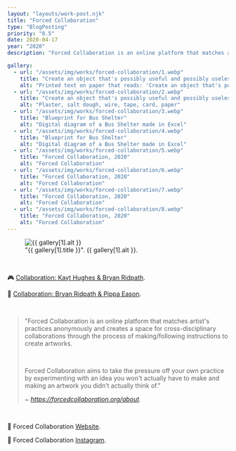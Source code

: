 ```yaml
---
layout: "layouts/work-post.njk"
title: "Forced Collaboration"
type: "BlogPosting"
priority: "0.5"
date: 2020-04-17
year: "2020"
description: "Forced Collaboration is an online platform that matches artist's practices anonymously and creates a space for cross-disciplinary collaborations through the process of making/following instructions to create artworks."

gallery:
  - url: "/assets/img/works/forced-collaboration/1.webp"
    title: "Create an object that's possibly useful and possibly useless but definitely beautiful"
    alt: "Printed text on paper that reads: 'Create an object that's possibly useful and possibly useless but definitely beautiful'"
  - url: "/assets/img/works/forced-collaboration/2.webp"
    title: "Create an object that's possibly useful and possibly useless but definitely beautiful"
    alt: "Plaster, salt dough, wire, tape, card, paper"
  - url: "/assets/img/works/forced-collaboration/3.webp"
    title: "Blueprint for Bus Shelter"
    alt: "Digital diagram of a Bus Shelter made in Excel"
  - url: "/assets/img/works/forced-collaboration/4.webp"
    title: "Blueprint for Bus Shelter"
    alt: "Digital diagram of a Bus Shelter made in Excel"
  - url: "/assets/img/works/forced-collaboration/5.webp"
    title: "Forced Collaboration, 2020"
    alt: "Forced Collaboration"
  - url: "/assets/img/works/forced-collaboration/6.webp"
    title: "Forced Collaboration, 2020"
    alt: "Forced Collaboration"
  - url: "/assets/img/works/forced-collaboration/7.webp"
    title: "Forced Collaboration, 2020"
    alt: "Forced Collaboration"
  - url: "/assets/img/works/forced-collaboration/8.webp"
    title: "Forced Collaboration, 2020"
    alt: "Forced Collaboration"
---
```


<figure class="main-article__figure">
    <img src="{{ gallery[1].url  }}" alt="{{ gallery[1].alt }}" title="{{ gallery[1].title }}">
        <figcaption>
            "{{ gallery[1].title }}". {{ gallery[1].alt }}.
        </figcaption>
</figure>

<br>

<p>🎮 <a href="https://www.forcedcollaboration.org/" target="_blank" rel="noopener">Collaboration: Kayt Hughes & Bryan Ridpath</a>.</p>
<p>🚏 <a href="https://forcedcollaboration.org/Bryan-Ridpath-and-Pippa-Eason" target="_blank" rel="noopener">Collaboration: Bryan Ridpath & Pippa Eason</a>.</p>

<br>

<blockquote>
<p>"Forced Collaboration is an online platform that matches artist's practices anonymously and creates a space for cross-disciplinary collaborations through the process of making/following instructions to create artworks.</p>

<br>

<p>Forced Collaboration aims to take the pressure off your own practice by experimenting with an idea you won't actually have to make and making an artwork you didn’t actually think of."</p>

<cite>~ <a href="https://forcedcollaboration.org/about" target="_blank" rel="noopener">https://forcedcollaboration.org/about</a>.</cite>
</blockquote>

<br>

<p>🤝 Forced Collaboration <a href="https://www.forcedcollaboration.org/" target="_blank" rel="noopener">Website</a>.</p>
<p>🔗 Forced Collaboration <a href="https://www.instagram.com/forcedcollaboration_/" target="_blank" rel="noopener">Instagram</a>.</p>

<br>
<br>